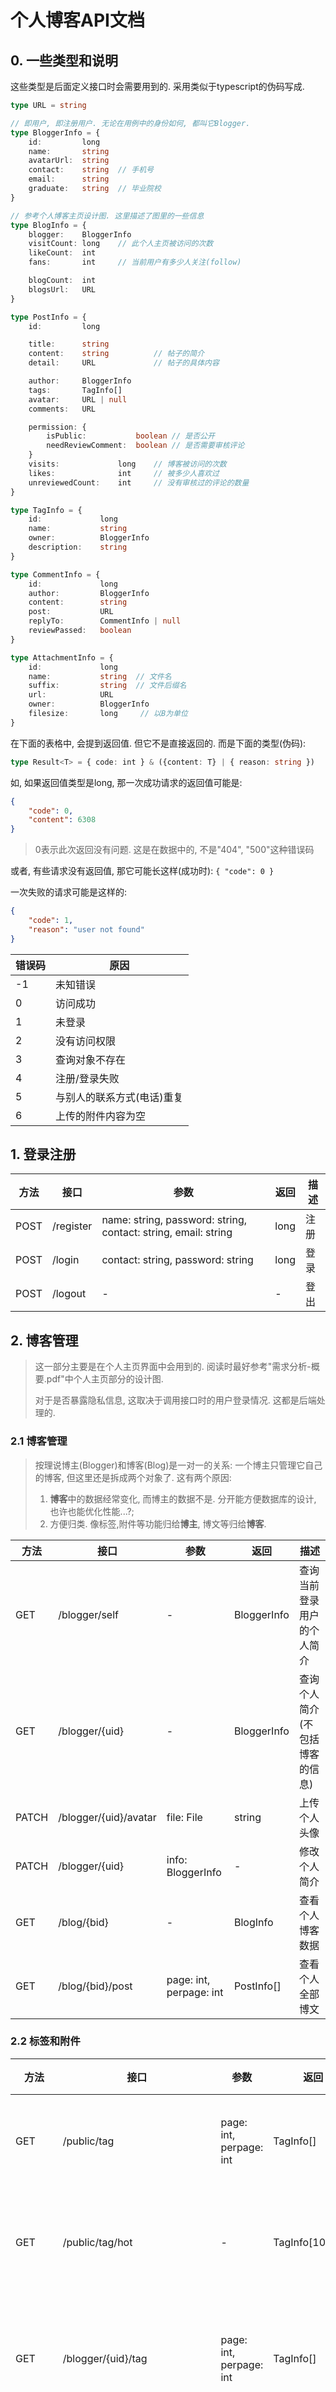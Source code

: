 # 个人博客API文档

## 0. 一些类型和说明

这些类型是后面定义接口时会需要用到的. 采用类似于typescript的伪码写成.
```typescript
type URL = string

// 即用户, 即注册用户. 无论在用例中的身份如何, 都叫它Blogger.
type BloggerInfo = {
    id:         long
    name:       string
    avatarUrl:  string
    contact:    string  // 手机号
    email:      string
    graduate:   string  // 毕业院校
}

// 参考个人博客主页设计图. 这里描述了图里的一些信息
type BlogInfo = {
    blogger:    BloggerInfo
    visitCount: long    // 此个人主页被访问的次数
    likeCount:  int
    fans:       int     // 当前用户有多少人关注(follow)

    blogCount:  int
    blogsUrl:   URL
}

type PostInfo = {
    id:         long

    title:      string
    content:    string			// 帖子的简介
    detail:     URL 			// 帖子的具体内容

    author:     BloggerInfo 
    tags:       TagInfo[]
    avatar:     URL | null
    comments:   URL

    permission: {
        isPublic:           boolean // 是否公开
        needReviewComment:  boolean // 是否需要审核评论
    }
    visits:             long    // 博客被访问的次数
    likes:              int     // 被多少人喜欢过
    unreviewedCount:    int     // 没有审核过的评论的数量
}

type TagInfo = {
    id:             long
    name:           string
    owner:          BloggerInfo
    description:    string
}

type CommentInfo = {
    id:             long
    author:         BloggerInfo
    content:        string
    post:           URL 
    replyTo:        CommentInfo | null
    reviewPassed:   boolean
}

type AttachmentInfo = {
    id:             long
    name:           string  // 文件名
    suffix:			string	// 文件后缀名
    url:            URL
    owner:          BloggerInfo
    filesize:       long     // 以B为单位
}
```
在下面的表格中, 会提到返回值. 但它不是直接返回的. 而是下面的类型(伪码):
```typescript
type Result<T> = { code: int } & ({content: T} | { reason: string })
```
如, 如果返回值类型是long, 那一次成功请求的返回值可能是:
```json
{
    "code": 0,  
    "content": 6308
}
```
> 0表示此次返回没有问题. 这是在数据中的, 不是"404", "500"这种错误码 

或者, 有些请求没有返回值, 那它可能长这样(成功时): `{ "code": 0 }`

一次失败的请求可能是这样的:
```json
{
    "code": 1,
    "reason": "user not found"
}
```
| 错误码 | 原因                       |
| ------ | -------------------------- |
| -1     | 未知错误                   |
| 0      | 访问成功                   |
| 1      | 未登录                     |
| 2      | 没有访问权限               |
| 3      | 查询对象不存在             |
| 4      | 注册/登录失败              |
| 5      | 与别人的联系方式(电话)重复 |
| 6      | 上传的附件内容为空         |



## 1. 登录注册

| 方法 | 接口      | 参数                                                         | 返回 | 描述 |
| ---- | --------- | ------------------------------------------------------------ | ---- | ---- |
| POST | /register | name: string, password: string, contact: string, email: string | long | 注册 |
| POST | /login    | contact: string, password: string                            | long | 登录 |
| POST | /logout   | -                                                            | -    | 登出 |

## 2. 博客管理

> 这一部分主要是在个人主页界面中会用到的. 阅读时最好参考"需求分析-概要.pdf"中个人主页部分的设计图.
> 
> 对于是否暴露隐私信息, 这取决于调用接口时的用户登录情况. 这都是后端处理的. 

### 2.1 博客管理

> 按理说博主(Blogger)和博客(Blog)是一对一的关系: 一个博主只管理它自己的博客, 
> 但这里还是拆成两个对象了. 这有两个原因: 
>
> 1. **博客**中的数据经常变化, 而博主的数据不是. 分开能方便数据库的设计, 也许也能优化性能...?; 
> 2. 方便归类. 像标签,附件等功能归给**博主**, 博文等归给**博客**.

| 方法  | 接口                  | 参数                    | 返回        | 描述                           |
| ----- | --------------------- | ----------------------- | ----------- | ------------------------------ |
| GET   | /blogger/self         | -                       | BloggerInfo | 查询当前登录用户的个人简介     |
| GET   | /blogger/{uid}        | -                       | BloggerInfo | 查询个人简介(不包括博客的信息) |
| PATCH | /blogger/{uid}/avatar | file: File              | string      | 上传个人头像                   |
| PATCH | /blogger/{uid}        | info: BloggerInfo       | -           | 修改个人简介                   |
| GET   | /blog/{bid}           | -                       | BlogInfo    | 查看个人博客数据               |
| GET   | /blog/{bid}/post      | page: int, perpage: int | PostInfo[]  | 查看个人全部博文               |

### 2.2 标签和附件

| 方法   | 接口                            | 参数                     | 返回             | 描述             |
| ------ | ------------------------------- | ------------------------ | ---------------- | ---------------- |
| GET    | /public/tag                     | page: int, perpage: int  | TagInfo[]        | 查询公开标签     |
| GET    | /public/tag/hot                 | -                        | TagInfo[10]      | 查询火热的标签   |
| GET    | /blogger/{uid}/tag              | page: int, perpage: int  | TagInfo[]        | 查询某用户的标签 |
| GET    | /blogger/{uid}/tag/{tid}        | -                        | TagInfo          | 获取标签信息     |
| POST   | /blogger/{uid}/tag              | tag: TagInfo             | long             | 添加标签         |
| PATCH  | /blogger/{uid}/tag/{tid}        | tag: TagInfo             | -                | 修改标签信息     |
| DELETE | /blogger/{uid}/tag/{tid}        | -                        | -                | 删除标签         |
| GET    | /blogger/{uid}/attachment       | page: int, perpage: int  | AttachmentInfo[] | 查询附件列表     |
| GET    | /blogger/{uid}/attachment/{aid} | -                        | AttachmentInfo   | 获取附件信息     |
| POST   | /blogger/{uid}/attachment       | name: string, file: File | long             | 上传附件         |
| DELETE | /blogger/{uid}/attachment/{aid} | -                        | -                | 删除附件         |

## 3. 博文管理

| 方法   | 接口                          | 参数           | 返回     | 描述                 |
| ------ | ----------------------------- | -------------- | -------- | -------------------- |
| POST   | /blog/{bid}/post              | post: PostInfo | long     | 添加博客             |
| GET    | /blog/{bid}/post/{pid}        |                | PostInfo | 获取某博文           |
| GET    | /blog/{bid}/post/{pid}/detail | -              | String   | 返回博文详细具体内容 |
| PATCH  | /blog/{bid}/post/{pid}        | post: PostInfo | -        | 修改博客             |
| PATCH  | /blog/{bid}/post/{pid}/detail | detail: String | -        | 修改博文详细具体内容 |
| DELETE | /blog/{bid}/post/{pid}        |                | -        | 删除博客             |

## 4. 评论

| 方法   | 接口                                        | 参数                                  | 返回          | 描述                                                         |
| ------ | ------------------------------------------- | ------------------------------------- | ------------- | ------------------------------------------------------------ |
| GET    | /blog/{bid}/post/{pid}/comment              | all: boolean, page: int, perpage: int | CommentInfo[] | 返回评论列表; all设置为false时只返回未审核的评论. 只能查出非回复的评论 |
| POST   | /blog/{bid}/post/{pid}/comment              | comment: CommentInfo, reply: long     | -             | 添加评论, reply指对另一个ID为`reply`的评论的回复             |
| DELETE | /blog/{bid}/post/{pid}/comment/{cid}        |                                       | -             | 删除评论                                                     |
| GET    | /blog/{bid}/post/{pid}/comment/{cid}/reply  | page: int, perpage: int               | CommentInfo[] | 获取当前评论的所有回复                                       |
| POST   | /blog/{bid}/post/{pid}/comment/{cid}/review | pass: boolean                         | -             | 审核评论                                                     |

## 5. 订阅

| 方法 | 接口                       | 参数 | 返回    | 描述                            |
| ---- | -------------------------- | ---- | ------- | ------------------------------- |
| POST | /blogger/{uid}/subsribe    | -    | -       | 订阅博主                        |
| POST | /blooger/{uid}/unsubscribe | -    | -       | 取消订阅                        |
| GET  | /blogger/{uid}/subsribed   | -    | boolean | 是否关注了某博主. uid为关注者的 |

## 6. 首页和帖子浏览详情页

| 方法 | 接口                    | 参数                         | 返回       | 描述                                |
| ---- | ----------------------- | ---------------------------- | ---------- | ----------------------------------- |
| GET  | /public/post            | page: int, perpage: int      | PostInfo[] | 按照时间/推荐, 返回在首页展示的博文 |
| GET  | /public/search          | tags: string[], info: string | PostInfo[] | 搜索帖子                            |
| POST | /public/post/{pid}/like |                              | -          | 喜欢博文                            |

